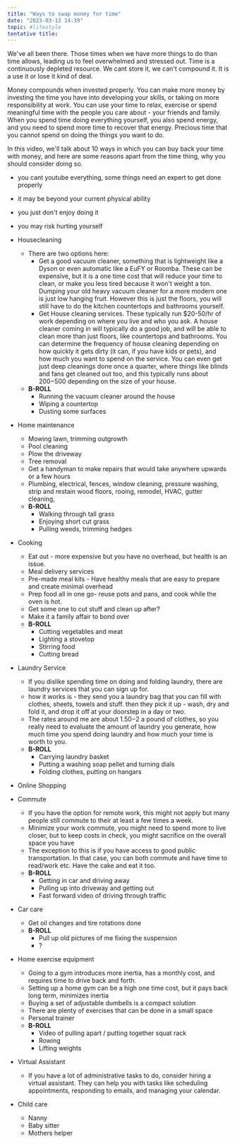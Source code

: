```yaml
---
title: "Ways to swap money for time"
date: "2023-03-13 14:39"
topic: #lifestyle 
tentative title:
---
```


We've all been there. Those times when we have more things to do than time allows, leading us to feel overwhelmed and stressed out. Time is a continuously depleted resource. We cant store it, we can't compound it. It is a use it or lose it kind of deal.

Money compounds when invested properly. You can make more money by investing the time you have into developing your skills, or taking on more responsibility at work. You can use your time to relax, exercise or spend meaningful time with the people you care about - your friends and family.  When you spend time doing everything yourself, you also spend energy, and you need to spend more time to recover that energy. Precious time that you cannot spend on doing the things you want to do.

In this video, we'll talk about 10 ways in which you can buy back your time with money, and here are some reasons apart from the time thing, why you should consider doing so.
- you cant youtube everything, some things need an expert to get done properly
- it may be beyond your current physical ability
- you just don't enjoy doing it
- you may risk hurting yourself

- Housecleaning
	- There are two options here:
		- Get a good vacuum cleaner, something that is lightweight like a Dyson or even automatic like a EuFY or Roomba. These can be expensive, but it is a one time cost that will reduce your time to clean, or make you less tired because it won't weight a ton. Dumping your old heavy vacuum cleaner for a more modern one is just low hanging fruit. However this is just the floors, you will still have to do the kitchen countertops and bathrooms yourself.
		- Get House cleaning services. These typically run $20-50/hr of work depending on where you live and who you ask. A house cleaner coming in will typically do a good job, and will be able to clean more than just floors, like countertops and bathrooms. You can determine the frequency of house cleaning depending on how quickly it gets dirty (it can, if you have kids or pets), and how much you want to spend on the service. You can even get just deep cleanings done once a quarter, where things like blinds and fans get cleaned out too, and this typically runs about $200-$500 depending on the size of your house.
	- **B-ROLL**
		- Running the vacuum cleaner around the house
		- Wiping a countertop
		- Dusting some surfaces
- Home maintenance
	- Mowing lawn, trimming outgrowth
	- Pool cleaning
	- Plow the driveway
	- Tree removal
	- Get a handyman to make repairs that would take anywhere upwards or a few hours
	- Plumbing, electrical, fences, window cleaning, pressure washing, strip and restain wood floors, rooing, remodel, HVAC, gutter cleaning,
	- **B-ROLL**
		- Walking through tall grass
		- Enjoying short cut grass
		- Pulling weeds, trimming hedges
- Cooking
	- Eat out - more expensive but you have no overhead, but health is an issue.
	- Meal delivery services
	- Pre-made meal kits - Have healthy meals that are easy to prepare and create minimal overhead
	- Prep food all in one go- reuse pots and pans, and cook while the oven is hot.
	- Get some one to cut stuff and clean up after?
	- Make it a family affair to bond over
	- **B-ROLL**
		- Cutting vegetables and meat
		- Lighting a stovetop
		- Stirring food
		- Cutting bread
- Laundry Service
	- If you dislike spending time on doing and folding laundry, there are laundry services that you can sign up for.
	- how it works is - they send you a laundry bag that you can fill with clothes, sheets, towels and stuff. then they pick it up - wash, dry and fold it, and drop it off at your doorstep in a day or two.
	- The rates around me are about $1.50-$2 a pound of clothes, so you really need to evaluate the amount of laundry you generate, how much time you spend doing laundry and how much your time is worth to you. 
	- **B-ROLL**
		- Carrying laundry basket
		- Putting a washing soap pellet and turning dials
		- Folding clothes, putting on hangars
- Online Shopping
-  Commute
	- If you have the option for remote work, this might not apply but many people still commute to their at least a few times a week.
	- Minimize your work commute, you might need to spend more to live closer, but to keep costs in check, you might sacrifice on the overall space you have
	- The exception to this is if you have access to good public transportation. In that case, you can both commute and have time to read/work etc. Have the cake and eat it too.
	- **B-ROLL**
		- Getting in car and driving away
		- Pulling up into driveway and getting out
		- Fast forward video of driving through traffic
- Car care
	- Get oil changes and tire rotations done
	- **B-ROLL**
		- Pull up old pictures of me fixing the suspension
		- ?
- Home exercise equipment
	- Going to a gym introduces more inertia, has a monthly cost, and requires time to drive back and forth.
	- Setting up a home gym can be a high one time cost, but it pays back long term, minimizes inertia
	- Buying a set of adjustable dumbells is a compact solution
	- There are plenty of exercises that can be done in a small space
	- Personal trainer
	- **B-ROLL**
		- Video of pulling apart / putting together squat rack
		- Rowing
		- Lifting weights
- Virtual Assistant
	- If you have a lot of administrative tasks to do, consider hiring a virtual assistant. They can help you with tasks like scheduling appointments, responding to emails, and managing your calendar.
- Child care
	- Nanny
	- Baby sitter
	- Mothers helper


